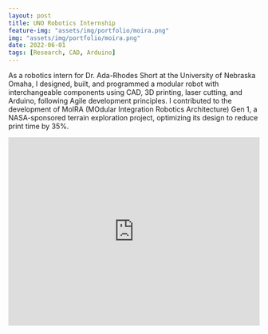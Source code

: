 ```yaml
---
layout: post
title: UNO Robotics Internship 
feature-img: "assets/img/portfolio/moira.png"
img: "assets/img/portfolio/moira.png"
date: 2022-06-01
tags: [Research, CAD, Arduino]
---
```

As a robotics intern for Dr. Ada-Rhodes Short at the University of Nebraska Omaha, I designed, built, and programmed a modular robot with interchangeable components using CAD, 3D printing, laser cutting, and Arduino, following Agile development principles. I contributed to the development of MoIRA (MOdular Integration Robotics Architecture) Gen 1, a NASA-sponsored terrain exploration project, optimizing its design to reduce print time by 35%.

<div style="position:relative;width:100%;padding-top:75%;">
  <iframe
    src="https://docs.google.com/document/d/e/2PACX-1vQ-ikXpX__7dsvN-K1LQlcEBkTbfsIA67OKZSRq0eNZQbij0JLT-xH72MP8UVCK8GOOLE8av7x6qwbH/pub?embedded=true"
    style="position:absolute;top:0;left:0;width:100%;height:100%;border:none;"
  ></iframe>
</div>
